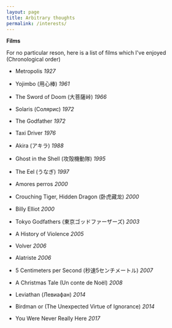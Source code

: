 ```yaml
---
layout: page
title: Arbitrary thoughts
permalink: /interests/
---
```


**Films**

For no particular reson, here is a list of films which I've enjoyed (Chronological order)

- Metropolis *1927*

- Yojimbo (用心棒) *1961*

- The Sword of Doom (大菩薩峠) *1966*

- Solaris (Солярис) *1972*

- The Godfather *1972*

- Taxi Driver *1976*

- Akira (アキラ) *1988*

- Ghost in the Shell (攻殻機動隊) *1995*

- The Eel (うなぎ) *1997*

- Amores perros *2000*

- Crouching Tiger, Hidden Dragon (卧虎藏龙) *2000*

- Billy Elliot *2000*

- Tokyo Godfathers (東京ゴッドファーザーズ) *2003*

- A History of Violence *2005*

- Volver *2006*

- Alatriste *2006*

- 5 Centimeters per Second (秒速5センチメートル) *2007*

- A Christmas Tale (Un conte de Noël) *2008*

- Leviathan (Левиафан) *2014*

- Birdman or (The Unexpected Virtue of Ignorance) *2014*

- You Were Never Really Here *2017*